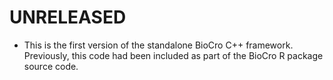 <!--
This file should document all pull requests and all user-visible changes.

When a pull request is completed, changes made should be added to a section at
the top of this file called "# Unreleased". All changes should be categorized
under "## MAJOR CHANGES", "## MINOR CHANGES", or "## BUG FIXES" following the
major.minor.patch structure of semantic versioning. When applicable, entries
should include direct links to the relevant pull requests.

Then, when a new release is made, "# Unreleased" should be replaced by a heading
with the new version number, such as "# CHANGES IN BioCro C++ Framework VERSION
2.0.0." This section will combine all of the release notes from all of the pull
requests merged in since the previous release.

Subsequent commits will then include a new "Unreleased" section in preparation
for the next release.
-->

# UNRELEASED

- This is the first version of the standalone BioCro C++ framework. Previously,
  this code had been included as part of the BioCro R package source code.
